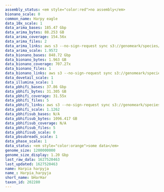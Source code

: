 ```yaml
---
assembly_status: <em style="color:red">no assembly</em>
bionano_scale: 0
common_name: Harpy eagle
data_10x_scale: 1
data_arima_bases: 185.47 Gbp
data_arima_bytes: 88.253 GB
data_arima_coverage: 154.56x
data_arima_files: 2
data_arima_links: aws s3 --no-sign-request sync s3://genomeark/species/Harpia_harpyja/bHarHar1/genomic_data/arima/ .<br>
data_arima_scale: 1.9572
data_bionano_bases: 848.72 Gbp
data_bionano_bytes: 1.963 GB
data_bionano_coverage: 707.27x
data_bionano_files: 1
data_bionano_links: aws s3 --no-sign-request sync s3://genomeark/species/Harpia_harpyja/bHarHar1/genomic_data/bionano/ .<br>
data_dovetail_scale: 1
data_illumina_scale: 1
data_pbhifi_bases: 37.86 Gbp
data_pbhifi_bytes: 31.305 GB
data_pbhifi_coverage: 31.55x
data_pbhifi_files: 5
data_pbhifi_links: aws s3 --no-sign-request sync s3://genomeark/species/Harpia_harpyja/bHarHar1/genomic_data/pacbio/ . --exclude "*subreads.bam*"<br>
data_pbhifi_scale: 1.1262
data_pbhifisub_bases: N/A
data_pbhifisub_bytes: 1096.417 GB
data_pbhifisub_coverage: N/A
data_pbhifisub_files: 5
data_pbhifisub_scale: 0
data_pbsubreads_scale: 1
data_phase_scale: 1
data_status: <em style="color:orange">some data</em>
genome_size: 1200000000
genome_size_display: 1.20 Gbp
last_raw_data: 1627520463
last_updated: 1627520463
name: Harpia harpyja
name_: Harpia_harpyja
short_name: bHarHar
taxon_id: 202280
---
```

